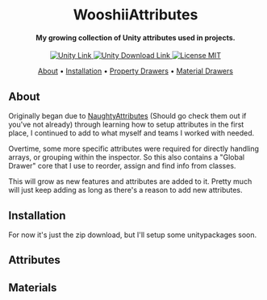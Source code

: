 <h1 align="center">WooshiiAttributes</h1>
<h4 align="center">My growing collection of Unity attributes used in projects.</h4>
<p align="center">
 <a href="https://unity3d.com">
  <img src="https://img.shields.io/badge/Made%20with-Unity-grey.svg?style=for-the-badge&logo=unity" alt="Unity Link">
 <a href="https://unity3d.com/get-unity/download">
  <img src="https://img.shields.io/badge/Supported-2018.4+-grey.svg?style=for-the-badge&logo=unity" alt="Unity Download Link">
 <a href="https://github.com/WooshiiDev/WooshiiAttributes/blob/main/LICENSE">
 <img src="https://img.shields.io/badge/License-MIT-brightgreen.svg?style=for-the-badge" alt="License MIT">
</p>

<p align="center"> 
  <a href="#about">About</a> •
  <a href="#installation">Installation</a> •
  <a href="#attributes">Property Drawers</a> •
  <a href="#materials">Material Drawers</a>
</p>

## About

<p>
  Originally began due to <a href="https://github.com/dbrizov/NaughtyAttributes">NaughtyAttributes</a> (Should go check them out if you've not already) through learning how to setup attributes in the first place, I continued to add to what myself and teams I worked with needed.
</p>

<p>Overtime, some more specific attributes were required for directly handling arrays, or grouping within the inspector. So this also
  contains a "Global Drawer" core that I use to reorder, assign and find info from classes.
</p>

<p>This will grow as new features and attributes are added to it. Pretty much will just keep adding as long as there's a reason to add new attributes.</p>
 
## Installation
 
For now it's just the zip download, but I'll setup some unitypackages soon.

## Attributes

<Todo>

## Materials

<Todo>
